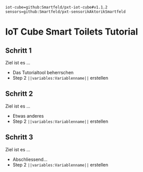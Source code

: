 ```package
iot-cube=github:Smartfeld/pxt-iot-cube#v1.1.2
sensors=github:Smartfeld/pxt-sensorikAktorikSmartfeld
```
# IoT Cube Smart Toilets Tutorial

## Schritt 1

Ziel ist es ...

* Das Tutorialtool beherrschen
* Step 2 ``||variables:Variablenname||`` erstellen

## Schritt 2

Ziel ist es ...

* Etwas anderes
* Step 2 ``||variables:Variablenname||`` erstellen

## Schritt 3

Ziel ist es ...

* Abschliessend... 
* Step 2 ``||variables:Variablenname||`` erstellen


